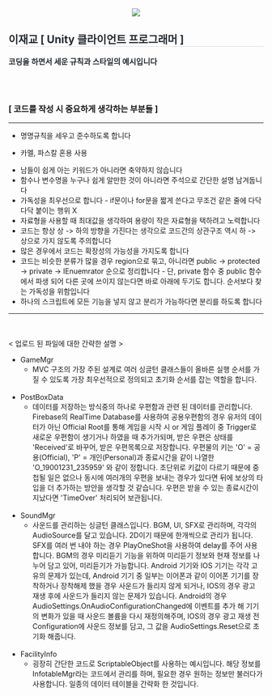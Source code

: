<div align= "center">
    <img src="https://capsule-render.vercel.app/api?type=rounded&color=bbf1c9&height=120&text=Style%20참조용%20Sample%20Code%20입니다&animation=fadeIn&fontColor=2a2727&fontSize=40" />
    </div>
    <div style="text-align: left;"> 
    <h2 style="border-bottom: 1px solid #d8dee4; color: #282d33;"> 이재교 [ Unity 클라이언트 프로그래머 ] </h2>  
    <div style="font-weight: 700; font-size: 15px; text-align: left; color: #282d33;">코딩을 하면서 세운 규칙과 스타일의 예시입니다</li> </div> 
    </div>

<br><br>
### [ 코드를 작성 시 중요하게 생각하는 부분들 ]
-----------------------
* 명명규칙을 세우고 준수하도록 합니다 <br>
- 카멜, 파스칼 혼용 사용
* 남들이 쉽게 아는 키워드가 아니라면 축약하지 않습니다
* 함수나 변수명을 누구나 쉽게 알만한 것이 아니라면 주석으로 간단한 설명 남겨둡니다
* 가독성을 최우선으로 합니다 - if문이나 for문을 짧게 쓴다고 무조건 같은 줄에 다닥다닥 붙이는 행위 X
* 자료형을 사용할 때 최대값을 생각하여 용량이 작은 자료형을 택하려고 노력합니다
* 코드는 항상 상 -> 하의 방향을 가진다는 생각으로 코드간의 상관구조 역시 하 -> 상으로 가지 않도록 주의합니다
* 많은 경우에서 코드는 확장성의 가능성을 가지도록 합니다
* 코드는 비슷한 분류가 많을 경우 region으로 묶고, 아니라면 public -> protected -> private -> IEnuemrator 순으로 정리합니다 - 단, private 함수 중 public 함수에서 파생 되어 다른 곳에 쓰이지 않는다면 바로 아래에 두기도 합니다. 순서보다 찾는 가독성을 위함입니다
* 하나의 스크립트에 모든 기능을 넣지 않고 분리가 가능하다면 분리를 하도록 합니다
---------------------
<br><br>
< 업로드 된 파일에 대한 간략한 설명 >
* GameMgr <br>
  - MVC 구조의 가장 주된 설계로 여러 싱글턴 클래스들이 올바른 실행 순서를 가질 수 있도록 가장 최우선적으로 정의되고 초기화 순서를 잡는 역할을 합니다.
<br><br>
* PostBoxData <br>
  - 데이터를 저장하는 방식중의 하나로 우편함과 관련 된 데이터를 관리합니다. Firebase의 RealTime Database를 사용하여 공용우편함의 경우
  유저의 데이터가 아닌 Official Root를 통해 게임을 시작 시 or 게임 플레이 중 Trigger로 새로운 우편함이 생기거나 하였을 때 추가가되며,
  받은 우편은 상태를 'Received'로 바꾸어, 받은 우편목록으로 저장합니다. 우편물의 키는 'O' = 공용(Official), 'P' = 개인(Personal)과
  종료시간을 같이 나열한 'O_19001231_235959' 와 같이 정합니다. 초단위로 키값이 다르기 때문에 중첩될 일은 없으나 동시에 여러개의 우편을 보내는
  경우가 있다면 뒤에 보상의 타입을 더 추가하는 방안을 생각할 것 같습니다. 우편은 받을 수 있는 종료시간이 지났다면 'TimeOver' 처리되어 보관됩니다.
<br><br>
* SoundMgr <br>
  - 사운드를 관리하는 싱글턴 클래스입니다. BGM, UI, SFX로 관리하며, 각각의 AudioSource를 달고 있습니다. 2D이기 때문에 한개씩으로 관리가 됩니다.
  SFX를 여러 번 내야 하는 경우 PlayOneShot을 사용하여 delay를 주어 사용합니다. BGM의 경우 미리듣기 기능을 위하여 미리듣기 정보와 현재 정보를
  나누어 담고 있어, 미리듣기가 가능합니다.
  Android 기기와 IOS 기기는 각각 고유의 문제가 있는데, Android 기기 중 일부는 이어폰과 같이 이어폰 기기를 장착하거나 장착해제 했을 경우
  사운드가 들리지 않게 되거나, IOS의 경우 광고 재생 후에 사운드가 들리지 않는 문제가 있습니다.
  Android의 경우 AudioSettings.OnAudioConfigurationChanged에 이벤트를 추가 해 기기의 변화가 있을 때 사운드 볼륨을 다시 재정의해주며,
  IOS의 경우 광고 재생 전 Configuration에 사운드 정보를 담고, 그 값을 AudioSettings.Reset으로 초기화 해줍니다.
<br><br>
* FacilityInfo <br>
  - 굉장히 간단한 코드로 ScriptableObject를 사용하는 예시입니다. 해당 정보를 InfotableMgr라는 코드에서 관리를 하며, 필요한 경우
  원하는 정보만 불러다가 사용합니다. 일종의 데이터 테이블을 간략화 한 것입니다.

